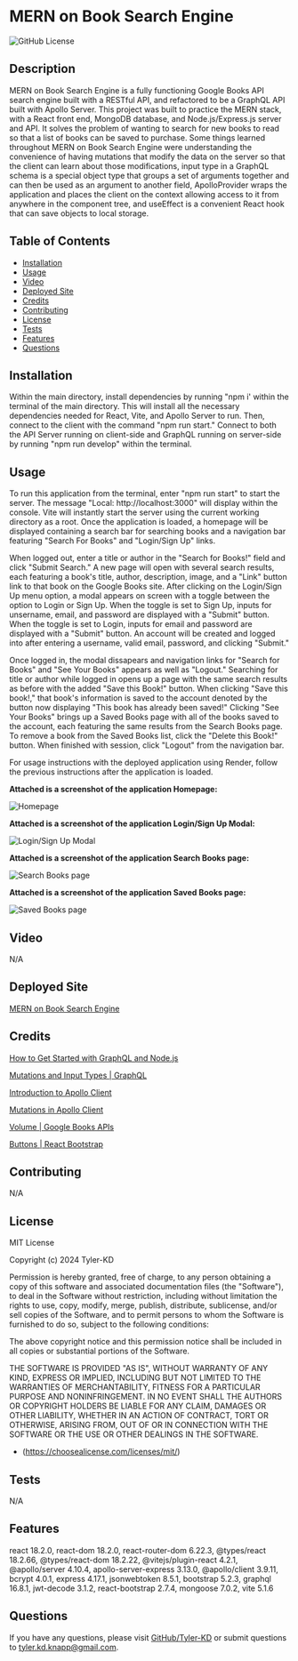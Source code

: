 # MERN on Book Search Engine

![GitHub License](https://img.shields.io/badge/license-MIT-default.svg)

## Description

MERN on Book Search Engine is a fully functioning Google Books API search engine built with a RESTful API, and refactored to be a GraphQL API built with Apollo Server.  This project was built to practice the MERN stack, with a React front end, MongoDB database, and Node.js/Express.js server and API.  It solves the problem of wanting to search for new books to read so that a list of books can be saved to purchase.  Some things learned throughout MERN on Book Search Engine were understanding the convenience of having mutations that modify the data on the server so that the client can learn about those modifications, input type in a GraphQL schema is a special object type that groups a set of arguments together and can then be used as an argument to another field, ApolloProvider wraps the application and places the client on the context allowing access to it from anywhere in the component tree, and useEffect is a convenient React hook that can save objects to local storage.

## Table of Contents

* [Installation](#installation)
* [Usage](#usage)
* [Video](#video)
* [Deployed Site](#deployed-site)
* [Credits](#credits)
* [Contributing](#contributing)
* [License](#license)
* [Tests](#tests)
* [Features](#features)
* [Questions](#questions)

## Installation

Within the main directory, install dependencies by running "npm i' within the terminal of the main directory.  This will install all the necessary dependencies needed for React, Vite, and Apollo Server to run.  Then, connect to the client with the command "npm run start."  Connect to both the API Server running on client-side and GraphQL running on server-side by running "npm run develop" within the terminal.

## Usage

To run this application from the terminal, enter "npm run start" to start the server.  The message "Local: http://localhost:3000" will display within the console.  Vite will instantly start the server using the current working directory as a root.  Once the application is loaded, a homepage will be displayed containing a search bar for searching books and a navigation bar featuring "Search For Books" and "Login/Sign Up" links.  

When logged out, enter a title or author in the "Search for Books!" field and click "Submit Search."  A new page will open with several search results, each featuring a book's title, author, description, image, and a "Link" button link to that book on the Google Books site.  After clicking on the Login/Sign Up menu option, a modal appears on screen with a toggle between the option to Login or Sign Up.  When the toggle is set to Sign Up, inputs for unsername, email, and password are displayed with a "Submit" button.  When the toggle is set to Login, inputs for email and password are displayed with a "Submit" button.  An account will be created and logged into after entering a username, valid email, password, and clicking "Submit."  

Once logged in, the modal dissapears and navigation links for "Search for Books" and "See Your Books" appears as well as "Logout."  Searching for title or author while logged in opens up a page with the same search results as before with the added "Save this Book!" button.  When clicking "Save this book!," that book's information is saved to the account denoted by the button now displaying "This book has already been saved!"  Clicking "See Your Books" brings up a Saved Books page with all of the books saved to the account, each featuring the same results from the Search Books page.  To remove a book from the Saved Books list, click the "Delete this Book!" button.  When finished with session, click "Logout" from the navigation bar.

For usage instructions with the deployed application using Render, follow the previous instructions after the application is loaded.

**Attached is a screenshot of the application Homepage:**

![Homepage](/public/assets/MERN%20on%20Book%20Search%20Engine%20-%20Homepage.png)

**Attached is a screenshot of the application Login/Sign Up Modal:**

![Login/Sign Up Modal](/public/assets/MERN%20on%20Book%20Search%20Engine%20-%20Login%20&%20Sign%20Up%20Modal.png)

**Attached is a screenshot of the application Search Books page:**

![Search Books page](/public/assets/MERN%20on%20Book%20Search%20Engine%20-%20Search%20Books%20page.png)

**Attached is a screenshot of the application Saved Books page:**

![Saved Books page](/public/assets/MERN%20on%20Book%20Search%20Engine%20-%20Saved%20Books%20page.png)

## Video

N/A

## Deployed Site

[MERN on Book Search Engine](https://mern-on-book-search-engine.onrender.com)

## Credits

[How to Get Started with GraphQL and Node.js](https://www.freecodecamp.org/news/get-started-with-graphql-and-nodejs/)

[Mutations and Input Types | GraphQL](https://graphql.org/graphql-js/mutations-and-input-types/)

[Introduction to Apollo Client](https://www.apollographql.com/docs/react/)

[Mutations in Apollo Client](https://www.apollographql.com/docs/react/data/mutations/)

[Volume | Google Books APIs](https://developers.google.com/books/docs/v1/reference/volumes)

[Buttons | React Bootstrap](https://react-bootstrap.netlify.app/docs/components/buttons/)

## Contributing

N/A

## License

MIT License

Copyright (c) 2024 Tyler-KD

Permission is hereby granted, free of charge, to any person obtaining a copy
of this software and associated documentation files (the "Software"), to deal
in the Software without restriction, including without limitation the rights
to use, copy, modify, merge, publish, distribute, sublicense, and/or sell
copies of the Software, and to permit persons to whom the Software is
furnished to do so, subject to the following conditions:

The above copyright notice and this permission notice shall be included in all
copies or substantial portions of the Software.

THE SOFTWARE IS PROVIDED "AS IS", WITHOUT WARRANTY OF ANY KIND, EXPRESS OR
IMPLIED, INCLUDING BUT NOT LIMITED TO THE WARRANTIES OF MERCHANTABILITY,
FITNESS FOR A PARTICULAR PURPOSE AND NONINFRINGEMENT. IN NO EVENT SHALL THE
AUTHORS OR COPYRIGHT HOLDERS BE LIABLE FOR ANY CLAIM, DAMAGES OR OTHER
LIABILITY, WHETHER IN AN ACTION OF CONTRACT, TORT OR OTHERWISE, ARISING FROM,
OUT OF OR IN CONNECTION WITH THE SOFTWARE OR THE USE OR OTHER DEALINGS IN THE
SOFTWARE.

* (https://choosealicense.com/licenses/mit/)

## Tests

N/A

## Features

react 18.2.0, react-dom 18.2.0, react-router-dom 6.22.3, @types/react 18.2.66,
@types/react-dom 18.2.22, @vitejs/plugin-react 4.2.1, @apollo/server 4.10.4, apollo-server-express 3.13.0, 
@apollo/client 3.9.11, bcrypt 4.0.1, express 4.17.1, jsonwebtoken 8.5.1, bootstrap 5.2.3, 
graphql 16.8.1, jwt-decode 3.1.2, react-bootstrap 2.7.4, mongoose 7.0.2, vite 5.1.6  
    
## Questions

If you have any questions, please visit [GitHub/Tyler-KD](https://github.com/Tyler-KD) or submit questions to tyler.kd.knapp@gmail.com.
